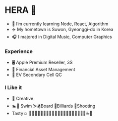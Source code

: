 # HERA 🧐

- 🌱 I’m currently learning Node, React, Algorithm
- ✈️ My hometown is Suwon, Gyeonggi-do in Korea
-  🎧 I majored in Digital Music, Computer Graphics

### Experience
- 🖥 ️Apple Premium Reseller, 3S
- 🏦 Financial Asset Management
- 🚗 EV Secondary Cell QC

### I Like it
- 🦄 Creative
- 🏊🤿 Swim ⛷️🏂Board 🎱Billiards 🔫Shooting
- Tasty☺️ 🥐🧀🍳🥩🍖🍔🍕🍝🍜🍤🥟🍲🍧🍨🍦🧁🍰🍮🍫🍪☕️🍹
